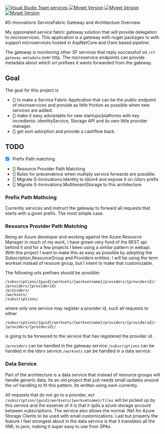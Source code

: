 
[![Visual Studio Team services](https://img.shields.io/vso/build/sinnovations/c4ea4838-1bed-4dff-801b-4a20b7da1f0a/16.svg?style=flat-square&label=build:%20ServiceFabric.Gateway)]()
[![Myget Version](http://img.shields.io/myget/s-innovations/vpre/S-Innovations.ServiceFabric.Gateway.Common.svg?style=flat-square&label=myget:%20Gateway.Common)](https://www.myget.org/feed/s-innovations/package/nuget/S-Innovations.ServiceFabric.Gateway.Common)
[![Myget Version](http://img.shields.io/myget/s-innovations/vpre/S-Innovations.ServiceFabric.Gateway.RegistrationMiddleware.AspNetCore.svg?style=flat-square&label=myget:%20RigistrationMiddleware.AspNetCore)](https://www.myget.org/feed/s-innovations/package/nuget/S-Innovations.ServiceFabric.Gateway.RegistrationMiddleware.AspNetCore )
[![Myget Version](http://img.shields.io/myget/s-innovations/vpre/S-Innovations.ServiceFabric.Gateway.RegistrationMiddleware.Owin.svg?style=flat-square&label=myget:%20RigistrationMiddleware.Owin)](https://www.myget.org/feed/s-innovations/package/nuget/S-Innovations.ServiceFabric.Gateway.RegistrationMiddleware.Owin)

#S-Innovations ServiceFabric Gateway and Architecture Overview

My oppionated service fabric gateway solution that will provide delegation to microservices. This application is a gateway with nuget packages to with support microservices hosted in AspNetCore and Owin based pipeline. 

The gateway is monitoring other SF services that reply successfull on `/sf-gateway-metadata` over http. The microservice endpoints can provide metadata about which url prefixes it wants forwarded from the gateway.

## Goal
The goal for this project is

- [] to make a Service Fabric Application that can be the public endpoint of microservices and provide as little friction as possible when new services are added.
- [] make it easy adorptable for new startups/platforms with key incredients: IdentityService, Storage API and its own little provider manager.
- [] get som adorption and provide a cashflow back.

## TODO
- [x] Prefix Path matching
- [] Resource Provider Path Matching
- [] Rules for precendence when multiply service forwards are possible.
- [] Migrate S-Innovations.Identity to Idsvr4 and expose it on /idsrv prefix
- [] Migrate S-Innovations.MultitenantStorage to this architecture



### Prefix Path Mathcing
Currently services and instruct the gateway to forward all requests that starts with a given prefix. The most simple case.

### Resource Provider Path Matching
Being an Azure developer and working against the Azure Resource Manager in much of my work, I have grown very fond of the REST api behind it and for a few projects I been using a similar pattern in webapi. With this project I want to make this as easy as possible by adopting the Subscription,ResourceGroup and Providers entities. I will be using the term workset instead of resoure group, but I intent to make that customizable.

The following urls prefixes should be possible:
```
/subscriptions/{guid}/worksets/{worksetname}/providers/{providerid}/
/providers/{providerid}
/providers/
/worksets/
/subscriptions/
```
where only one service may register a provider id, such all requests to either
```
/subscriptions/{guid}/worksets/{worksetname}/providers/{providerid}/
/providers/{proiderid}/
```
is going to be forwared to the service that has registered the provider id.

`/providers` can be handled in the gateway service
`/subscriptions` can be handled in the idsrv service
`/worksets` can be handled in a data service.

### Data Service
Part of the architecture is a data service that instead of resource groups will handle generic data. Its an old project that just needs small updates around the url handling to fit this pattern. Its written using owin currently.

All requests that do not go to a provider, ect `/subscription/{guid}/worksets/{worksetname}/files`  will be picked up by this service and the essense of it is that it splis a azure storage account between subscriptions. 
The service also allows the normal .Net for Azure Storage Clients to be used with small customizations. Last but properly the feature I feel strongest about in the data service is that it translates all the XML to json, making it super easy to use from SPAs.



